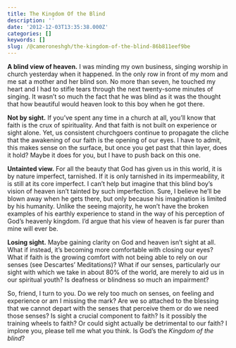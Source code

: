 ```yaml
---
title: The Kingdom Of the Blind
description: ''
date: '2012-12-03T13:35:38.000Z'
categories: []
keywords: []
slug: /@cameroneshgh/the-kingdom-of-the-blind-86b811eef9be
---
```


**A blind view of heaven.** I was minding my own business, singing worship in church yesterday when it happened. In the only row in front of my mom and me sat a mother and her blind son. No more than seven, he touched my heart and I had to stifle tears through the next twenty-some minutes of singing. It wasn’t so much the fact that he was blind as it was the thought that how beautiful would heaven look to this boy when he got there.

**Not by sight.** If you’ve spent any time in a church at all, you’ll know that faith is the crux of spirituality. And that faith is not built on experience or sight alone. Yet, us consistent churchgoers continue to propagate the cliche that the awakening of our faith is the opening of our eyes. I have to admit, this makes sense on the surface, but once you get past that thin layer, does it hold? Maybe it does for you, but I have to push back on this one.

**Untainted view.** For all the beauty that God has given us in this world, it is by nature imperfect, tarnished. If it is only tarnished in its impermeability, it is still at its core imperfect. I can’t help but imagine that this blind boy’s vision of heaven isn’t tainted by such imperfection. Sure, I believe he’ll be blown away when he gets there, but only because his imagination is limited by his humanity. Unlike the seeing majority, he won’t have the broken examples of his earthly experience to stand in the way of his perception of God’s heavenly kingdom. I’d argue that his view of heaven is far purer than mine will ever be.

**Losing sight.** Maybe gaining clarity on God and heaven isn’t sight at all. What if instead, it’s becoming more comfortable with closing our eyes? What if faith is the growing comfort with not being able to rely on our senses (see Descartes’ Meditations)? What if our senses, particularly our sight with which we take in about 80% of the world, are merely to aid us in our spiritual youth? Is deafness or blindness so much an impairment?

So, friend, I turn to you. Do we rely too much on senses, on feeling and experience or am I missing the mark? Are we so attached to the blessing that we cannot depart with the senses that perceive them or do we need those senses? Is sight a crucial component to faith? Is it possibly the training wheels to faith? Or could sight actually be detrimental to our faith? I implore you, please tell me what you think. Is God’s the _Kingdom of the blind_?